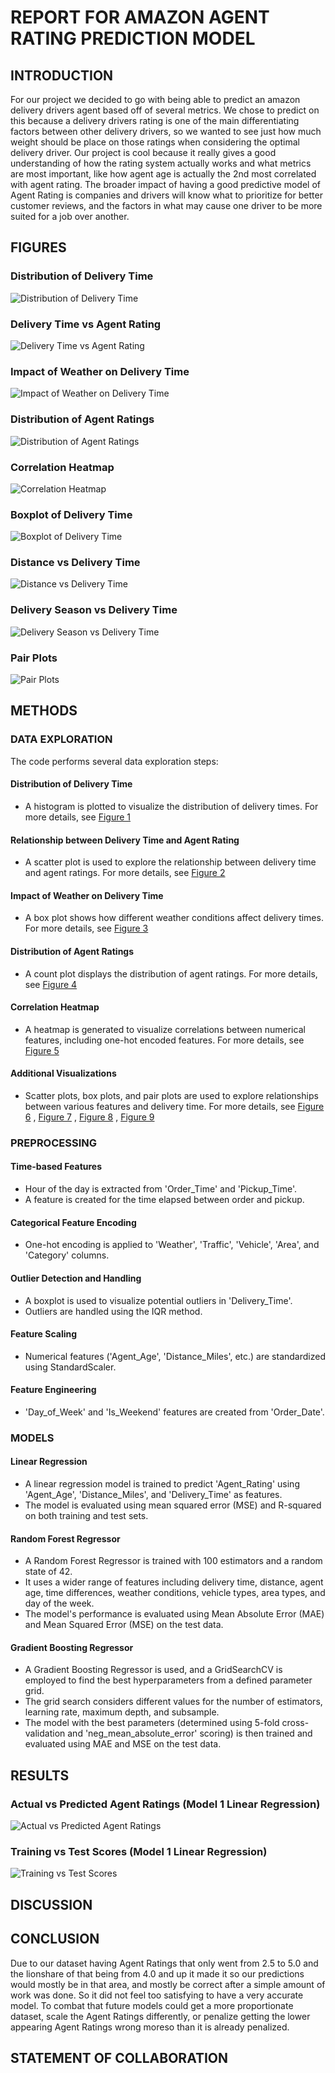 # REPORT FOR AMAZON AGENT RATING PREDICTION MODEL

## INTRODUCTION
For our project we decided to go with being able to predict an amazon delivery drivers agent based off of several metrics. We chose to predict on this because a delivery drivers rating is one of the main differentiating factors between other delivery drivers, so we wanted to see just how much weight should be place on those ratings when considering the optimal delivery driver. Our project is cool because it really gives a good understanding of how the rating system actually works and what metrics are most important, like how agent age is actually the 2nd most correlated with agent rating. The broader impact of having a good predictive model of Agent Rating is companies and drivers will know what to prioritize for better customer reviews, and the factors in what may cause one driver to be more suited for a job over another.
## FIGURES
### Distribution of Delivery Time <a name="fig1"></a>
![Distribution of Delivery Time](Distribution%20of%20Delivery%20Time.png)

### Delivery Time vs Agent Rating <a name="fig2"></a>
![Delivery Time vs Agent Rating](Delivery%20Time%20vs.%20Agent%20Rating.png)


### Impact of Weather on Delivery Time <a name="fig3"></a>
![Impact of Weather on Delivery Time](Impact%20of%20Weather%20on%20Delivery%20Time.png)


### Distribution of Agent Ratings <a name="fig4"></a>
![Distribution of Agent Ratings](Distribution%20of%20Agent%20Ratings.png)


### Correlation Heatmap <a name="fig5"></a>
![Correlation Heatmap](Correlation%20Heatmap.png)

 
### Boxplot of Delivery Time <a name="fig6"></a>
![Boxplot of Delivery Time](Boxplot%20of%20Delivery%20Time.png)

### Distance vs Delivery Time <a name="fig7"></a>
![Distance vs Delivery Time](Distance%20vs%20Delivery%20Time.png)

### Delivery Season vs Delivery Time <a name="fig8"></a>
![Delivery Season vs Delivery Time](Delivery%20Season%20vs%20Delivery%20Time.png)

### Pair Plots <a name="fig9"></a>
![Pair Plots](Pair%20Plots.png)

## METHODS

### DATA EXPLORATION 
The code performs several data exploration steps: 

#### Distribution of Delivery Time
- A histogram is plotted to visualize the distribution of delivery times. For more details, see [Figure 1](#fig1)

#### Relationship between Delivery Time and Agent Rating
- A scatter plot is used to explore the relationship between delivery time and agent ratings. For more details, see [Figure 2](#fig2)

#### Impact of Weather on Delivery Time
- A box plot shows how different weather conditions affect delivery times. For more details, see [Figure 3](#fig3)

#### Distribution of Agent Ratings
- A count plot displays the distribution of agent ratings. For more details, see [Figure 4](#fig4)

#### Correlation Heatmap
- A heatmap is generated to visualize correlations between numerical features, including one-hot encoded features. For more details, see [Figure 5](#fig5)

#### Additional Visualizations
- Scatter plots, box plots, and pair plots are used to explore relationships between various features and delivery time. For more details, see [Figure 6](#fig6) , [Figure 7](#fig7) , [Figure 8](#fig8) , [Figure 9](#fig9)

### PREPROCESSING

#### Time-based Features
- Hour of the day is extracted from 'Order_Time' and 'Pickup_Time'.
- A feature is created for the time elapsed between order and pickup.

#### Categorical Feature Encoding
- One-hot encoding is applied to 'Weather', 'Traffic', 'Vehicle', 'Area', and 'Category' columns.

#### Outlier Detection and Handling
- A boxplot is used to visualize potential outliers in 'Delivery_Time'.
- Outliers are handled using the IQR method.

#### Feature Scaling
- Numerical features ('Agent_Age', 'Distance_Miles', etc.) are standardized using StandardScaler.

#### Feature Engineering
- 'Day_of_Week' and 'Is_Weekend' features are created from 'Order_Date'.

### MODELS

#### Linear Regression
- A linear regression model is trained to predict 'Agent_Rating' using 'Agent_Age', 'Distance_Miles', and 'Delivery_Time' as features.
- The model is evaluated using mean squared error (MSE) and R-squared on both training and test sets.

#### Random Forest Regressor
- A Random Forest Regressor is trained with 100 estimators and a random state of 42.
- It uses a wider range of features including delivery time, distance, agent age, time differences, weather conditions, vehicle types, area types, and day of the week.
- The model's performance is evaluated using Mean Absolute Error (MAE) and Mean Squared Error (MSE) on the test data.

#### Gradient Boosting Regressor
- A Gradient Boosting Regressor is used, and a GridSearchCV is employed to find the best hyperparameters from a defined parameter grid.
- The grid search considers different values for the number of estimators, learning rate, maximum depth, and subsample.
- The model with the best parameters (determined using 5-fold cross-validation and 'neg_mean_absolute_error' scoring) is then trained and evaluated using MAE and MSE on the test data.


## RESULTS

### Actual vs Predicted Agent Ratings (Model 1 Linear Regression)
![Actual vs Predicted Agent Ratings](Actual%20vs%20Predicted%20Agent%20Ratings.png)

### Training vs Test Scores (Model 1 Linear Regression)
![Training vs Test Scores](Training%20vs%20Test%20Scores.png)

## DISCUSSION

## CONCLUSION
Due to our dataset having Agent Ratings that only went from 2.5 to 5.0 and the lionshare of that being from 4.0 and up it made it so our predictions would mostly be in that area, and mostly be correct after a simple amount of work was done. So it did not feel too satisfying to have a very accurate model. To combat that future models could get a more proportionate dataset, scale the Agent Ratings differently, or penalize getting the lower appearing Agent Ratings wrong moreso than it is already penalized. 

## STATEMENT OF COLLABORATION
